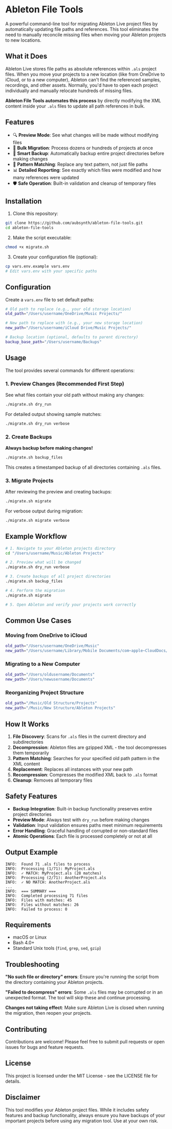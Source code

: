 # Ableton File Tools

A powerful command-line tool for migrating Ableton Live project files by automatically updating file paths and references. This tool eliminates the need to manually reconcile missing files when moving your Ableton projects to new locations.

## What it Does

Ableton Live stores file paths as absolute references within `.als` project files. When you move your projects to a new location (like from OneDrive to iCloud, or to a new computer), Ableton can't find the referenced samples, recordings, and other assets. Normally, you'd have to open each project individually and manually relocate hundreds of missing files.

**Ableton File Tools automates this process** by directly modifying the XML content inside your `.als` files to update all path references in bulk.

## Features

- 🔍 **Preview Mode**: See what changes will be made without modifying files
- 🔄 **Bulk Migration**: Process dozens or hundreds of projects at once
- 💾 **Smart Backup**: Automatically backup entire project directories before making changes
- 🎯 **Pattern Matching**: Replace any text pattern, not just file paths
- 📊 **Detailed Reporting**: See exactly which files were modified and how many references were updated
- 🛡️ **Safe Operation**: Built-in validation and cleanup of temporary files

## Installation

1. Clone this repository:
```bash
git clone https://github.com/aubsynth/ableton-file-tools.git
cd ableton-file-tools
```

2. Make the script executable:
```bash
chmod +x migrate.sh
```

3. Create your configuration file (optional):
```bash
cp vars.env.example vars.env
# Edit vars.env with your specific paths
```

## Configuration

Create a `vars.env` file to set default paths:

```bash
# Old path to replace (e.g., your old storage location)
old_path="/Users/username/OneDrive/Music Projects/"

# New path to replace with (e.g., your new storage location)  
new_path="/Users/username/iCloud Drive/Music Projects/"

# Backup location (optional, defaults to parent directory)
backup_base_path="/Users/username/Backups"
```

## Usage

The tool provides several commands for different operations:

### 1. Preview Changes (Recommended First Step)

See what files contain your old path without making any changes:

```bash
./migrate.sh dry_run
```

For detailed output showing sample matches:

```bash
./migrate.sh dry_run verbose
```

### 2. Create Backups

**Always backup before making changes!**

```bash
./migrate.sh backup_files
```

This creates a timestamped backup of all directories containing `.als` files.

### 3. Migrate Projects

After reviewing the preview and creating backups:

```bash
./migrate.sh migrate
```

For verbose output during migration:

```bash
./migrate.sh migrate verbose
```

## Example Workflow

```bash
# 1. Navigate to your Ableton projects directory
cd "/Users/username/Music/Ableton Projects"

# 2. Preview what will be changed
./migrate.sh dry_run verbose

# 3. Create backups of all project directories
./migrate.sh backup_files

# 4. Perform the migration
./migrate.sh migrate

# 5. Open Ableton and verify your projects work correctly
```

## Common Use Cases

### Moving from OneDrive to iCloud
```bash
old_path="/Users/username/OneDrive/Music"
new_path="/Users/username/Library/Mobile Documents/com~apple~CloudDocs/Music"
```

### Migrating to a New Computer
```bash
old_path="/Users/oldusername/Documents"
new_path="/Users/newusername/Documents"
```

### Reorganizing Project Structure
```bash
old_path="/Music/Old Structure/Projects"
new_path="/Music/New Structure/Ableton Projects"
```

## How It Works

1. **File Discovery**: Scans for `.als` files in the current directory and subdirectories
2. **Decompression**: Ableton files are gzipped XML - the tool decompresses them temporarily
3. **Pattern Matching**: Searches for your specified old path pattern in the XML content
4. **Replacement**: Replaces all instances with your new path
5. **Recompression**: Compresses the modified XML back to `.als` format
6. **Cleanup**: Removes all temporary files

## Safety Features

- **Backup Integration**: Built-in backup functionality preserves entire project directories
- **Preview Mode**: Always test with `dry_run` before making changes
- **Validation**: Input validation ensures paths meet minimum requirements
- **Error Handling**: Graceful handling of corrupted or non-standard files
- **Atomic Operations**: Each file is processed completely or not at all

## Output Example

```
INFO:  Found 71 .als files to process
INFO:  Processing (1/71): MyProject.als
INFO:  ✓ MATCH: MyProject.als (28 matches)
INFO:  Processing (2/71): AnotherProject.als
INFO:  ✓ NO MATCH: AnotherProject.als
...
INFO:  === SUMMARY ===
INFO:  Completed processing 71 files
INFO:  Files with matches: 45
INFO:  Files without matches: 26
INFO:  Failed to process: 0
```

## Requirements

- macOS or Linux
- Bash 4.0+
- Standard Unix tools (`find`, `grep`, `sed`, `gzip`)

## Troubleshooting

**"No such file or directory" errors**: Ensure you're running the script from the directory containing your Ableton projects.

**"Failed to decompress" errors**: Some `.als` files may be corrupted or in an unexpected format. The tool will skip these and continue processing.

**Changes not taking effect**: Make sure Ableton Live is closed when running the migration, then reopen your projects.

## Contributing

Contributions are welcome! Please feel free to submit pull requests or open issues for bugs and feature requests.

## License

This project is licensed under the MIT License - see the LICENSE file for details.

## Disclaimer

This tool modifies your Ableton project files. While it includes safety features and backup functionality, always ensure you have backups of your important projects before using any migration tool. Use at your own risk.
